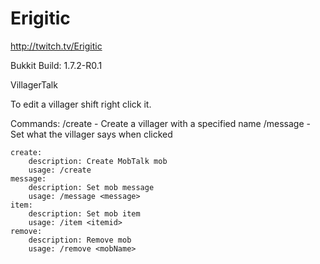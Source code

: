 Erigitic
========

http://twitch.tv/Erigitic

Bukkit Build: 1.7.2-R0.1

VillagerTalk

To edit a villager shift right click it.

Commands:
    /create <name> - Create a villager with a specified name
    /message <message> - Set what the villager says when clicked

    create:
        description: Create MobTalk mob
        usage: /create
    message:
        description: Set mob message
        usage: /message <message>
    item:
        description: Set mob item
        usage: /item <itemid>
    remove:
        description: Remove mob
        usage: /remove <mobName>
